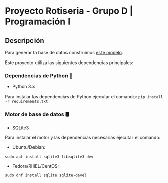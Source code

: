 # Proyecto Rotiseria - Grupo D | Programación I

## Descripción

Para generar la base de datos construimos [este modelo](https://dbdiagram.io/d/DB-Rotiseria-67ee80534f7afba1843acc00).

Este proyecto utiliza las siguientes dependencias principales:

### Dependencias de Python 🐍
- Python 3.x

Para instalar las dependencias de Python ejecutar el comando:
 `pip install -r requirements.txt`

### Motor de base de datos 🛢️
- SQLite3

Para instalar el motor y las dependencias necesarias ejecutar el comando:

* Ubuntu/Debian:

`sudo apt install sqlite3 libsqlite3-dev`

* Fedora/RHEL/CentOS:

`sudo dnf install sqlite sqlite-devel`